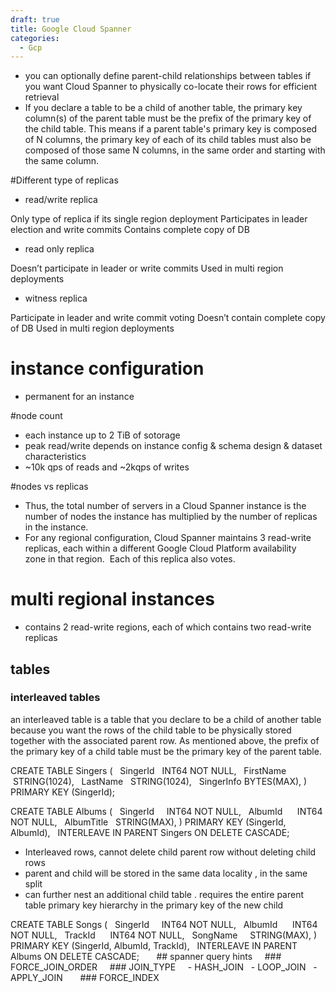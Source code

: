 ```yaml
---
draft: true
title: Google Cloud Spanner
categories:
  - Gcp
---
```

- you can optionally define parent-child relationships between tables if you want Cloud Spanner to physically co-locate their rows for efficient retrieval
- If you declare a table to be a child of another table, the primary key column(s) of the parent table must be the prefix of the primary key of the child table. This means if a parent table's primary key is composed of N columns, the primary key of each of its child tables must also be composed of those same N columns, in the same order and starting with the same column.

#Different type of replicas

- read/write replica

Only type of replica if its single region  deployment
Participates in leader election and write commits
Contains complete copy of DB

- read only replica

Doesn’t participate in leader or write commits
Used in multi region deployments

- witness replica

Participate in leader and write commit voting
Doesn’t contain complete copy of DB
Used in multi region deployments

# instance configuration

- permanent for an instance

#node count

- each instance up to 2 TiB of sotorage
- peak read/write depends on instance config & schema design & dataset characteristics
- ~10k qps of reads and ~2kqps of writes

#nodes vs replicas

- Thus, the total number of servers in a Cloud Spanner instance is the number of nodes the instance has multiplied by the number of replicas in the instance.
- For any regional configuration, Cloud Spanner maintains 3 read-write replicas, each within a different Google Cloud Platform availability zone in that region.  Each of this replica also votes.

# multi regional instances

- contains 2 read-write regions, each of which contains two read-write replicas

## tables

### interleaved tables

an interleaved table is a table that you declare to be a child of another table because you want the rows of the child table to be physically stored together with the associated parent row. As mentioned above, the prefix of the primary key of a child table must be the primary key of the parent table.

CREATE TABLE Singers (
  SingerId   INT64 NOT NULL,
  FirstName  STRING(1024),
  LastName   STRING(1024),
  SingerInfo BYTES(MAX),
) PRIMARY KEY (SingerId);

CREATE TABLE Albums (
  SingerId     INT64 NOT NULL,
  AlbumId      INT64 NOT NULL,
  AlbumTitle   STRING(MAX),
) PRIMARY KEY (SingerId, AlbumId),
  INTERLEAVE IN PARENT Singers ON DELETE CASCADE;

- Interleaved rows, cannot delete child  parent row without deleting child rows
- parent and child will be stored in the same data locality , in the same split 
- can further nest an additional child table . requires the entire parent table primary key hierarchy in the primary key of the new child

CREATE TABLE Songs (
  SingerId     INT64 NOT NULL,
  AlbumId      INT64 NOT NULL,
  TrackId      INT64 NOT NULL,
  SongName     STRING(MAX),
) PRIMARY KEY (SingerId, AlbumId, TrackId),
  INTERLEAVE IN PARENT Albums ON DELETE CASCADE;
  
  
  ## spanner query hints
  
  ### FORCE_JOIN_ORDER
  
  ### JOIN_TYPE
  
  - HASH_JOIN
  - LOOP_JOIN
  - APPLY_JOIN
  
  
  ### FORCE_INDEX
  

